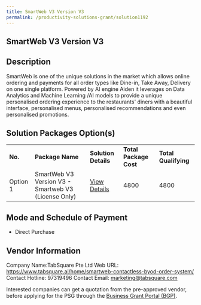 ```yaml
---
title: SmartWeb V3 Version V3
permalink: /productivity-solutions-grant/solution1192
---
```


## SmartWeb V3 Version V3

## Description

SmartWeb is one of the unique solutions in the market which allows online ordering and payments for all order types like Dine-in, Take Away, Delivery on one single platform. Powered by AI engine Aiden it leverages on Data Analytics and Machine Learning /AI models to provide a unique personalised ordering experience to the restaurants' diners with a beautiful interface, personalised menus, personalised recommendations and even personalised promotions.

## Solution Packages Option(s)

<table>
<tr>
<td><b>No.</b></td>
<td><b>Package Name</b></td>
<td><b>Solution Details</b></td>
<td><b>Total Package Cost</b></td>
<td><b>Total Qualifying</b></td>
</tr>
<tr>
<td>Option 1</td>
<td>SmartWeb V3 Version V3 - Smartweb V3 (License Only)</td>
<td><a href='https://www.gobusiness.gov.sg/images/psg/Desensitised_Tabsquare_20200515_Annex_3_Part_1.pdf'>View Details</a></td>
<td>4800</td>
<td>4800</td>
</tr>
</table>

## Mode and Schedule of Payment

 - Direct Purchase

## Vendor Information

 Company Name:TabSquare Pte Ltd 
Web URL: https://www.tabsquare.ai/home/smartweb-contactless-byod-order-system/ 
Contact Hotline: 97319496 
Contact Email: marketing@tabsquare.com 


Interested companies can get a quotation from the pre-approved vendor, before applying for the PSG through the <a href='https://www.businessgrants.gov.sg/'>Business Grant Portal (BGP)</a>.
